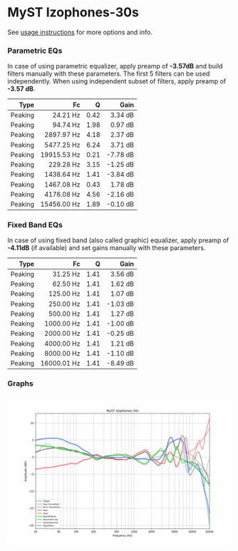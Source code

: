 # MyST Izophones-30s
See [usage instructions](https://github.com/jaakkopasanen/AutoEq#usage) for more options and info.

### Parametric EQs
In case of using parametric equalizer, apply preamp of **-3.57dB** and build filters manually
with these parameters. The first 5 filters can be used independently.
When using independent subset of filters, apply preamp of **-3.57 dB**.

| Type    | Fc          |    Q | Gain     |
|--------:|------------:|-----:|---------:|
| Peaking | 24.21 Hz    | 0.42 | 3.34 dB  |
| Peaking | 94.74 Hz    | 1.98 | 0.97 dB  |
| Peaking | 2897.97 Hz  | 4.18 | 2.37 dB  |
| Peaking | 5477.25 Hz  | 6.24 | 3.71 dB  |
| Peaking | 19915.53 Hz | 0.21 | -7.78 dB |
| Peaking | 229.28 Hz   | 3.15 | -1.25 dB |
| Peaking | 1438.64 Hz  | 1.41 | -3.84 dB |
| Peaking | 1467.08 Hz  | 0.43 | 1.78 dB  |
| Peaking | 4176.08 Hz  | 4.56 | -2.16 dB |
| Peaking | 15456.00 Hz | 1.89 | -0.10 dB |

### Fixed Band EQs
In case of using fixed band (also called graphic) equalizer, apply preamp of **-4.11dB**
(if available) and set gains manually with these parameters.

| Type    | Fc          |    Q | Gain     |
|--------:|------------:|-----:|---------:|
| Peaking | 31.25 Hz    | 1.41 | 3.56 dB  |
| Peaking | 62.50 Hz    | 1.41 | 1.62 dB  |
| Peaking | 125.00 Hz   | 1.41 | 1.07 dB  |
| Peaking | 250.00 Hz   | 1.41 | -1.03 dB |
| Peaking | 500.00 Hz   | 1.41 | 1.27 dB  |
| Peaking | 1000.00 Hz  | 1.41 | -1.00 dB |
| Peaking | 2000.00 Hz  | 1.41 | -0.25 dB |
| Peaking | 4000.00 Hz  | 1.41 | 1.21 dB  |
| Peaking | 8000.00 Hz  | 1.41 | -1.10 dB |
| Peaking | 16000.01 Hz | 1.41 | -8.49 dB |

### Graphs
![](./MyST%20Izophones-30s.png)
